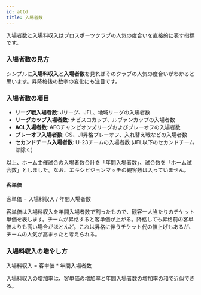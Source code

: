 ```yaml
---
id: attd
title: 入場者数
---
```


入場者数と入場料収入はプロスポーツクラブの人気の度合いを直接的に表す指標です。

### 入場者数の見方

シンプルに**入場料収入**と**入場者数**を見ればそのクラブの人気の度合いがわかると思います。昇降格後の数字の変化にも注目です。

### 入場者数の項目

- **リーグ戦入場者数**: Jリーグ、JFL、地域リーグの入場者数
- **リーグカップ入場者数**: ナビスコカップ、ルヴァンカップの入場者数
- **ACL入場者数**: AFCチャンピオンズリーグおよびプレーオフの入場者数
- **プレーオフ入場者数**: CS、J1昇格プレーオフ、入れ替え戦などの入場者数
- **セカンドチーム入場者数**: U-23チームの入場者数 (JFL以下のセカンドチームは除く)

以上、ホーム主催試合の入場者数合計を「年間入場者数」、試合数を「ホーム試合数」としました。なお、エキシビジョンマッチの観客数は入っていません。

#### 客単価

客単価 = 入場料収入 / 年間入場者数

客単価は入場料収入を年間入場者数で割ったもので、観客一人当たりのチケット単価を表します。チームが昇格すると客単価が上がる。降格しても昇格前の客単価よりも高い場合がほとんど。これは昇格に伴うチケット代の値上げもあるが、チームの人気が高まったと考えられる。

### 入場料収入の増やし方

入場料収入 = 客単価 * 年間入場者数

入場料収入の増加率は、客単価の増加率と年間入場者数の増加率の和で近似できる。
